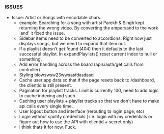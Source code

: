 ### ISSUES
- Issue: Artist or Songs with encodable chars.
    - example: Searching for a song with artist Parekh & Singh kept returning the wrong video. By converting the ampersand to the work 'and' it fixed the issue. 
    - Sidebar items need to be converted to accordions. Right now just displays songs, but we need to expand that item out. 
    - If a playlist doesn't get found (404) then it defaults to the last successful playlist. In expandPlaylists() reset current index to null or something. 
    - Add error handling across the board (apis/auth/get calls from controller)
    - Styling blowswsw23wwsasfdasdasd
    - Cache user app data so that if the page resets back to /dashboard, the clientid is still present. 
    - Pagination for playlist tracks. Limit is currently 100, need to add logic to cache indexing and such. 
    - Caching user playlists + playlist tracks so that we don't have to make api calls every single time. 
    - User logout button and interface (rerouting to login page, etc)
    - Login without spotify credentials ( i.e. login with my credentials or figure out how to use the API with clientid + secret only)
    - I think thats it for now. Fuck.